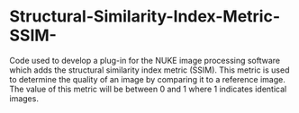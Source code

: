 # Structural-Similarity-Index-Metric-SSIM-
Code used to develop a plug-in for the NUKE image processing software which adds the structural similarity index metric (SSIM). This metric is used to determine the quality of an image by comparing it to a reference image. The value of this metric will be between 0 and 1 where 1 indicates identical images.
